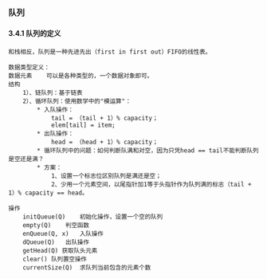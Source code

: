 ### 队列
#### 3.4.1 队列的定义
    和栈相反，队列是一种先进先出（first in first out）FIFO的线性表。
    
    数据类型定义：
    数据元素    可以是各种类型的，一个数据对象即可。
    结构
        1）、链队列：基于链表
        2）、循环队列：使用数学中的"模运算"：
            * 入队操作：
                tail = （tail + 1）% capacity；
                elem[tail] = item;
            * 出队操作：
                head = （head + 1）% capacity；
            * 循环队列中的问题：如何判断队满和对空，因为只凭head == tail不能判断队列是空还是满？
            * 方案：
                1、设置一个标志位区别队列是满还是空；
                2、少用一个元素空间，以尾指针加1等于头指针作为队列满的标志（tail + 1）% capacity == head。
    
    操作
        initQueue(Q)    初始化操作，设置一个空的队列
        empty(Q)    判空函数
        enQueue(Q, x)   入队操作
        dQueue(Q)   出队操作
        getHead(Q) 获取队头元素
        clear() 队列置空操作
        currentSize(Q)  求队列当前包含的元素个数